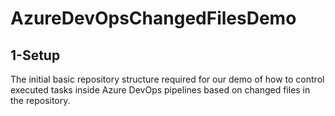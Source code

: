# AzureDevOpsChangedFilesDemo

## 1-Setup

The initial basic repository structure required for our demo of how to control executed tasks inside Azure DevOps pipelines based on changed files in the repository.
